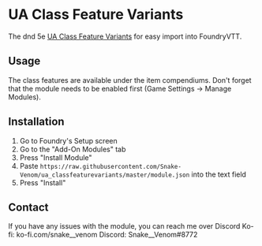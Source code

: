 # UA Class Feature Variants

The dnd 5e [UA Class Feature Variants](https://media.wizards.com/2019/dnd/downloads/UA-ClassFeatures.pdf) for easy import into FoundryVTT.

## Usage

The class features are available under the item compendiums. Don't forget that the module needs to be enabled first (Game Settings -> Manage Modules).

## Installation

1. Go to Foundry's Setup screen
2. Go to the "Add-On Modules" tab
3. Press "Install Module"
4. Paste `https://raw.githubusercontent.com/Snake-Venom/ua_classfeaturevariants/master/module.json` into the text field
5. Press "Install"

## Contact

If you have any issues with the module, you can reach me over Discord
Ko-fi: ko-fi.com/snake__venom
Discord: Snake__Venom#8772
